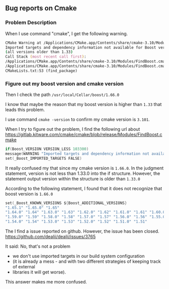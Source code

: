 ## Bug reports on Cmake


### Problem Description
When I use command "cmake", I get the following warning.
```zsh
CMake Warning at /Applications/CMake.app/Contents/share/cmake-3.10/Modules/FindBoost.cmake:5
Imported targets and dependency information not available for Boost version
(all versions older than 1.33)
Call Stack (most recent call first):
/Applications/CMake.app/Contents/share/cmake-3.10/Modules/FindBoost.cmake:907 (_Boost_COMPONENT_DEPENDENCIES)
/Applications/CMake.app/Contents/share/cmake-3.10/Modules/FindBoost.cmake:1542 (_Boost_MISSING_DEPENDENCIES)
CMakeLists.txt:53 (find_package)
```

### Figure out my boost version and cmake version
Then I check the path  `/usr/local/Cellar/boost/1.66.0`

I know that maybe the reason that my boost version is higher than `1.33` that leads this problem.

I use command `cmake -version` to confirm my cmake version is `3.101`.

When I try to figure out the problem, I find the following url about
https://gitlab.kitware.com/cmake/cmake/blob/release/Modules/FindBoost.cmake
```c
if(Boost_VERSION VERSION_LESS 103300)
message(WARNING "Imported targets and dependency information not available for Boost version ${Boost_VERSION} (all versions older than 1.33)")
set(_Boost_IMPORTED_TARGETS FALSE)
```
It really confused my that since my cmake version is `1.66.0`. In the judgment statement, version is not less than 1.33.0
into the if structure. However, the statement output version within the structure is older than `1.33.0`



According to the following statement, I found that it does not recognize that boost version is `1.66.0`
```c
set(_Boost_KNOWN_VERSIONS ${Boost_ADDITIONAL_VERSIONS}
"1.65.1" "1.65.0" "1.65"
"1.64.0" "1.64" "1.63.0" "1.63" "1.62.0" "1.62" "1.61.0" "1.61" "1.60.0" "1.60"
"1.59.0" "1.59" "1.58.0" "1.58" "1.57.0" "1.57" "1.56.0" "1.56" "1.55.0" "1.55"
"1.54.0" "1.54" "1.53.0" "1.53" "1.52.0" "1.52" "1.51.0" "1.51"
```


The I find a issue reported on github. However, the issue has been closed.
https://github.com/dealii/dealii/issues/3765

It said:
No, that's not a problem
- we don't use imported targets in our build system configuration
- (it is already a mess - and with two different strategies of keeping track of external
- libraries it will get worse).

This answer makes me more confused.

